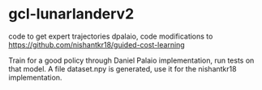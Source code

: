 # gcl-lunarlanderv2
code to get expert trajectories dpalaio, code modifications to https://github.com/nishantkr18/guided-cost-learning

Train for a good policy through Daniel Palaio implementation, run tests on that model.
A file dataset.npy is generated, use it for the nishantkr18 implementation.
